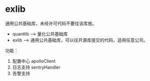# exlib

通用公共基础库，未经许可代码不要往该库放。

- quantlib ——> 量化公共基础库
- exlib -->  通用公共基础库，可以往开源库提交的代码，适用任意公司。

功能：
1. 配置中心 apolloClient
2. 日志支持 sentryHandler
3. 告警支持 
